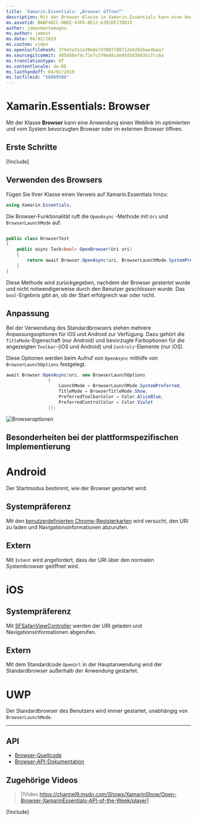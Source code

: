 ```yaml
---
title: 'Xamarin.Essentials: „Browser öffnen“'
description: Mit der Browser-Klasse in Xamarin.Essentials kann eine Anwendung einen Weblink im optimierten und vom System bevorzugten Browser oder im externen Browser öffnen.
ms.assetid: BABF40CC-8BEE-43FD-BE12-6301DF27DD33
author: jamesmontemagno
ms.author: jamont
ms.date: 04/02/2019
ms.custom: video
ms.openlocfilehash: 3f9e5a7a1e20b8e7d708ff80712e6262bae4baa7
ms.sourcegitcommit: 495680e74c72e7c570e68cde95d3d3643b1fcc8a
ms.translationtype: HT
ms.contentlocale: de-DE
ms.lasthandoff: 04/02/2019
ms.locfileid: "58869586"
---
```

# <a name="xamarinessentials-browser"></a>Xamarin.Essentials: Browser

Mit der Klasse **Browser** kann eine Anwendung einen Weblink im optimierten und vom System bevorzugten Browser oder im externen Browser öffnen.

## <a name="get-started"></a>Erste Schritte

[!include[](~/essentials/includes/get-started.md)]

## <a name="using-browser"></a>Verwenden des Browsers

Fügen Sie Ihrer Klasse einen Verweis auf Xamarin.Essentials hinzu:

```csharp
using Xamarin.Essentials;
```

Die Browser-Funktionalität ruft die `OpenAsync` -Methode mit `Uri` und `BrowserLaunchMode` auf.

```csharp

public class BrowserTest
{
    public async Task<bool> OpenBrowser(Uri uri)
    {
        return await Browser.OpenAsync(uri, BrowserLaunchMode.SystemPreferred);
    }
}
```

Diese Methode wird zurückgegeben, nachdem der Browser _gestartet_ wurde und nicht notwendigerweise durch den Benutzer _geschlossen_ wurde.  Das `bool`-Ergebnis gibt an, ob der Start erfolgreich war oder nicht.

## <a name="customization"></a>Anpassung

Bei der Verwendung des Standardbrowsers stehen mehrere Anpassungsoptionen für iOS und Android zur Verfügung. Dazu gehört die `TitleMode`-Eigenschaft (nur Android) und bevorzugte Farboptionen für die angezeigten `Toolbar`-(iOS und Android) und `Controls`-Elemente (nur iOS). 

Diese Optionen werden beim Aufruf von `OpenAsync` mithilfe von `BrowserLaunchOptions` festgelegt.

```csharp
await Browser.OpenAsync(uri, new BrowserLaunchOptions
                {
                    LaunchMode = BrowserLaunchMode.SystemPreferred,
                    TitleMode = BrowserTitleMode.Show,
                    PreferredToolbarColor = Color.AliceBlue,
                    PreferredControlColor = Color.Violet
                });
```

![Browseroptionen](images/browser-options.png)

## <a name="platform-implementation-specifics"></a>Besonderheiten bei der plattformspezifischen Implementierung

# [<a name="android"></a>Android](#tab/android)

Der Startmodus bestimmt, wie der Browser gestartet wird:

## <a name="system-preferred"></a>Systempräferenz

Mit den [benutzerdefinierten Chrome-Registerkarten](https://developer.chrome.com/multidevice/android/customtabs) wird versucht, den URI zu laden und Navigationsinformationen abzurufen.

## <a name="external"></a>Extern

Mit `Intent` wird angefordert, dass der URI über den normalen Systembrowser geöffnet wird.

# [<a name="ios"></a>iOS](#tab/ios)

## <a name="system-preferred"></a>Systempräferenz

Mit [SFSafariViewController](xref:SafariServices.SFSafariViewController) werden der URI geladen und Navigationsinformationen abgerufen.

## <a name="external"></a>Extern

Mit dem Standardcode `OpenUrl` in der Hauptanwendung wird der Standardbrowser außerhalb der Anwendung gestartet.

# [<a name="uwp"></a>UWP](#tab/uwp)

Der Standardbrowser des Benutzers wird immer gestartet, unabhängig von `BrowserLaunchMode`.

--------------

## <a name="api"></a>API

- [Browser-Quellcode](https://github.com/xamarin/Essentials/tree/master/Xamarin.Essentials/Browser)
- [Browser-API-Dokumentation](xref:Xamarin.Essentials.Browser)

## <a name="related-video"></a>Zugehörige Videos

> [!Video https://channel9.msdn.com/Shows/XamarinShow/Open-Browser-XamarinEssentials-API-of-the-Week/player]

[!include[](~/essentials/includes/xamarin-show-essentials.md)]

